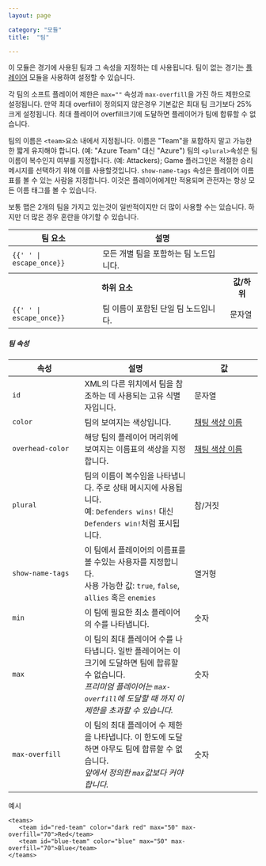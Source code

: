 ```yaml
---
layout: page

category: "모듈"
title:  "팀"

---
```


이 모듈은 경기에 사용된 팀과 그 속성을 지정하는 데 사용됩니다.
팀이 없는 경기는 [플레이어](/modules/players) 모듈을 사용하여 설정할 수 있습니다.

각 팀의 소프트 플레이어 제한은 `max=""` 속성과 `max-overfill`을 가진 하드 제한으로 설정됩니다. 만약 최대 overfill이 정의되지 않은경우 기본값은 최대 팀 크기보다 25% 크게 설정됩니다. 최대 플레이어 overfill크기에 도달하면 플레이어가 팀에 합류할 수 없습니다.

팀의 이름은 `<team>`요소 내에서 지정됩니다. 이름은 "Team"을 포함하지 말고 가능한 한 짧게 유지해야 합니다. (예: "Azure Team" 대신 "Azure")
팀의 `<plural>`속성은 팀 이름이 복수인지 여부를 지정합니다. (예: Attackers); Game 플러그인은 적절한 승리 메시지를 선택하기 위해 이를 사용할것입니다. `show-name-tags` 속성은 플레이어 이름표를 볼 수 있는 사람을 지정합니다. 이것은 플레이어에게만 적용되며 관전자는 항상 모든 이름 태그를 볼 수 있습니다.

보통 맵은 2개의 팀을 가지고 있는것이 일반적이지만 더 많이 사용할 수는 있습니다. 하지만 더 많은 경우 혼란을 야기할 수 있습니다.

<div class='table-responsive'>
  <table class='table table-striped table-condensed'>
    <thead>
      <tr>
        <th>팀 요소</th>
        <th>설명</th>
        <th></th>
      </tr>
    </thead>
    <tbody>
      <tr>
        <td>
          <span class='highlight'>
            <code>{{'<teams> </teams>' | escape_once}}</code>
          </span>
        </td>
        <td>모든 개별 팀을 포함하는 팀 노드입니다.</td>
        <td></td>
      </tr>
      <tr>
        <th colspan='2'>하위 요소</th>
        <th>값/하위</th>
      </tr>
      <tr>
        <td>
          <span class='highlight'>
            <code>{{'<team> </team>' | escape_once}}</code>
          </span>
        </td>
        <td>
          팀 이름이 포함된 단일 팀 노드입니다.
        </td>
        <td>
          <span class='label label-primary'>문자열</span>
        </td>
      </tr>
    </tbody>
  </table>
</div>
<h5>팀 속성</h5>
<div class='table-responsive'>
  <table class='table table-striped table-condensed'>
    <thead>
      <tr>
        <th style='min-width: 130px;'>속성</th>
        <th>설명</th>
        <th style='min-width: 120px;'>값</th>
      </tr>
    </thead>
    <tbody>
      <tr>
        <td>
          <code>id</code>
        </td>
        <td>XML의 다른 위치에서 팀을 참조하는 데 사용되는 고유 식별자입니다.</td>
        <td>
          <span class='label label-primary'>문자열</span>
        </td>
      </tr>
      <tr>
        <td>
          <code>color</code>
        </td>
        <td>팀의 보여지는 색상입니다.</td>
        <td>
          <a href='/reference/formatting#chatColors'>채팅 색상 이름</a>
        </td>
      </tr>
      <tr>
        <td>
          <code>overhead-color</code>
        </td>
        <td>해당 팀의 플레이어 머리위에 보여지는 이름표의 색상을 지정합니다.</td>
        <td>
          <a href='/reference/formatting#chatColors'>채팅 색상 이름</a>
        </td>
      </tr>
      <tr>
        <td>
          <code>plural</code>
        </td>
        <td>
          팀의 이름이 복수임을 나타냅니다. 주로 상태 메시지에 사용됩니다.
          <br/>
          예: <code>Defenders wins!</code> 대신 <code>Defenders win!</code>처럼 표시됩니다.
        </td>
        <td>
          <span class='label label-primary'>참/거짓</span>
        </td>
      </tr>
      <tr>
        <td>
          <code>show-name-tags</code>
        </td>
        <td>
          이 팀에서 플레이어의 이름표를 볼 수있는 사용자를 지정합니다.
          <br/>
          사용 가능한 값:
          <code>true</code>, <code>false</code>, <code>allies</code> 혹은 <code>enemies</code>
        </td>
        <td>
          <span class='label label-primary'>열거형</span>
        </td>
      </tr>
      <tr>
        <td>
          <code>min</code>
        </td>
        <td>
          이 팀에 필요한 최소 플레이어의 수를 나타냅니다.
        </td>
        <td>
          <span class='label label-primary'>숫자</span>
        </td>
      </tr>
      <tr>
        <td>
          <code>max</code>
        </td>
        <td>
          이 팀의 최대 플레이어 수를 나타냅니다. 일반 플레이어는 이 크기에 도달하면 팀에 합류할 수 없습니다.
          <br/>
          <i>프리미엄 플레이어는 <code>max-overfill</code>에 도달할 때 까지 이 제한을 초과할 수 있습니다.</i>
        </td>
        <td>
          <span class='label label-primary'>숫자</span>
        </td>
      </tr>
      <tr>
        <td>
          <code>max-overfill</code>
        </td>
        <td>
          이 팀의 최대 플레이어 수 제한을 나타냅니다. 이 한도에 도달하면 아무도 팀에 합류할 수 없습니다.
          <br/>
          <i>앞에서 정의한 <code>max</code>값보다 커야 합니다.</i>
        </td>
        <td>
          <span class='label label-primary'>숫자</span>
        </td>
      </tr>
    </tbody>
  </table>
</div>

예시  

    <teams>
       <team id="red-team" color="dark red" max="50" max-overfill="70">Red</team>
       <team id="blue-team" color="blue" max="50" max-overfill="70">Blue</team>
    </teams>
